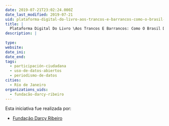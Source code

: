 ```yaml
---
date: 2019-07-21T23:02:24.000Z
date_last_modified: 2019-07-21
uid: plataforma-digital-do-livro-aos-trancos-e-barrancos-como-o-brasil-deu-no-que-deu-de-darcy-ribeiro
title: |
  Plataforma Digital Do Livro \Aos Trancos E Barrancos: Como O Brasil Deu No Que Deu\", De Darcy Ribeiro"
description: |
  
type: 
website: 
date_ini: 
date_end: 
tags:
  - participación-ciudadana
  - uso-de-datos-abiertos
  - periodismo-de-datos
cities: 
  - Río de Janeiro
organizations_uids:
  - fundacão-darcy-ribeiro
---
```


Esta iniciativa fue realizada por:

- [Fundação Darcy Ribeiro](/organizaciones/fundacão-darcy-ribeiro)

